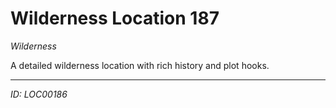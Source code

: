 # Wilderness Location 187

*Wilderness*

A detailed wilderness location with rich history and plot hooks.

---
*ID: LOC00186*